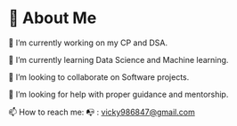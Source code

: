 
# 🚀 About Me
🔭 I’m currently working on my CP and DSA.

🌱 I’m currently learning Data Science and Machine learning.

👯 I’m looking to collaborate on Software projects.

🤔 I’m looking for help with proper guidance and
mentorship.

📫 How to reach me: 📭 : vicky986847@gmail.com

